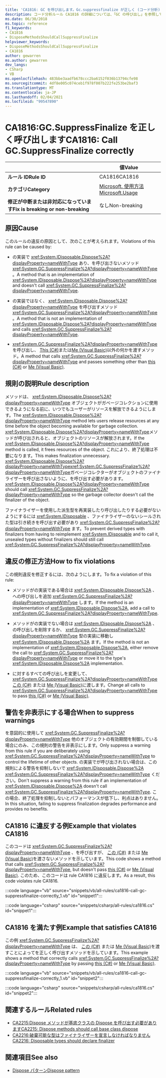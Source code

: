 ```yaml
---
title: 'CA1816: GC を呼び出します。Gc.suppressfinalize が正しく (コード分析)'
description: コード分析ルール CA1816 の詳細については、「GC の呼び出し」を参照してください。Gc.suppressfinalize
ms.date: 06/30/2018
ms.topic: reference
f1_keywords:
- CA1816
- DisposeMethodsShouldCallSuppressFinalize
helpviewer_keywords:
- DisposeMethodsShouldCallSuppressFinalize
- CA1816
author: gewarren
ms.author: gewarren
dev_langs:
- CSharp
- VB
ms.openlocfilehash: 483bbe3aadfb678ccc2ba6152f036b13794cfe98
ms.sourcegitcommit: 4df8e005c074ceb1f978f007b222fe253be2baf3
ms.translationtype: MT
ms.contentlocale: ja-JP
ms.lasthandoff: 02/04/2021
ms.locfileid: "99547890"
---
```

# <a name="ca1816-call-gcsuppressfinalize-correctly"></a><span data-ttu-id="75488-103">CA1816:GC.SuppressFinalize を正しく呼び出します</span><span class="sxs-lookup"><span data-stu-id="75488-103">CA1816: Call GC.SuppressFinalize correctly</span></span>

| | <span data-ttu-id="75488-104">値</span><span class="sxs-lookup"><span data-stu-id="75488-104">Value</span></span> |
|-|-|
| <span data-ttu-id="75488-105">**ルール ID**</span><span class="sxs-lookup"><span data-stu-id="75488-105">**Rule ID**</span></span> |<span data-ttu-id="75488-106">CA1816</span><span class="sxs-lookup"><span data-stu-id="75488-106">CA1816</span></span>|
| <span data-ttu-id="75488-107">**カテゴリ**</span><span class="sxs-lookup"><span data-stu-id="75488-107">**Category**</span></span> |[<span data-ttu-id="75488-108">Microsoft. 使用方法</span><span class="sxs-lookup"><span data-stu-id="75488-108">Microsoft.Usage</span></span>](usage-warnings.md)|
| <span data-ttu-id="75488-109">**修正が中断または非対応になっています**</span><span class="sxs-lookup"><span data-stu-id="75488-109">**Fix is breaking or non-breaking**</span></span> |<span data-ttu-id="75488-110">なし</span><span class="sxs-lookup"><span data-stu-id="75488-110">Non-breaking</span></span>|

## <a name="cause"></a><span data-ttu-id="75488-111">原因</span><span class="sxs-lookup"><span data-stu-id="75488-111">Cause</span></span>

<span data-ttu-id="75488-112">このルールの違反の原因として、次のことが考えられます。</span><span class="sxs-lookup"><span data-stu-id="75488-112">Violations of this rule can be caused by:</span></span>

- <span data-ttu-id="75488-113">の実装で <xref:System.IDisposable.Dispose%2A?displayProperty=nameWithType> あり、を呼び出さないメソッド <xref:System.GC.SuppressFinalize%2A?displayProperty=nameWithType> 。</span><span class="sxs-lookup"><span data-stu-id="75488-113">A method that is an implementation of <xref:System.IDisposable.Dispose%2A?displayProperty=nameWithType> and doesn't call <xref:System.GC.SuppressFinalize%2A?displayProperty=nameWithType>.</span></span>

- <span data-ttu-id="75488-114">の実装ではなく、 <xref:System.IDisposable.Dispose%2A?displayProperty=nameWithType> を呼び出すメソッド <xref:System.GC.SuppressFinalize%2A?displayProperty=nameWithType> 。</span><span class="sxs-lookup"><span data-stu-id="75488-114">A method that is not an implementation of <xref:System.IDisposable.Dispose%2A?displayProperty=nameWithType> and calls <xref:System.GC.SuppressFinalize%2A?displayProperty=nameWithType>.</span></span>

- <span data-ttu-id="75488-115"><xref:System.GC.SuppressFinalize%2A?displayProperty=nameWithType>を呼び出し、 [This (C#)](../../../csharp/language-reference/keywords/this.md)または[Me (Visual Basic)](../../../visual-basic/programming-guide/program-structure/me-my-mybase-and-myclass.md#me)以外の何かを渡すメソッド。</span><span class="sxs-lookup"><span data-stu-id="75488-115">A method that calls <xref:System.GC.SuppressFinalize%2A?displayProperty=nameWithType> and passes something other than [this (C#)](../../../csharp/language-reference/keywords/this.md) or [Me (Visual Basic)](../../../visual-basic/programming-guide/program-structure/me-my-mybase-and-myclass.md#me).</span></span>

## <a name="rule-description"></a><span data-ttu-id="75488-116">規則の説明</span><span class="sxs-lookup"><span data-stu-id="75488-116">Rule description</span></span>

<span data-ttu-id="75488-117">メソッドは、 <xref:System.IDisposable.Dispose%2A?displayProperty=nameWithType> オブジェクトがガベージコレクションに使用できるようになる前に、いつでもユーザーがリソースを解放できるようにします。</span><span class="sxs-lookup"><span data-stu-id="75488-117">The <xref:System.IDisposable.Dispose%2A?displayProperty=nameWithType> method lets users release resources at any time before the object becoming available for garbage collection.</span></span> <span data-ttu-id="75488-118"><xref:System.IDisposable.Dispose%2A?displayProperty=nameWithType>メソッドが呼び出されると、オブジェクトのリソースが解放されます。</span><span class="sxs-lookup"><span data-stu-id="75488-118">If the <xref:System.IDisposable.Dispose%2A?displayProperty=nameWithType> method is called, it frees resources of the object.</span></span> <span data-ttu-id="75488-119">これにより、終了処理は不要になります。</span><span class="sxs-lookup"><span data-stu-id="75488-119">This makes finalization unnecessary.</span></span> <span data-ttu-id="75488-120"><xref:System.IDisposable.Dispose%2A?displayProperty=nameWithType><xref:System.GC.SuppressFinalize%2A?displayProperty=nameWithType>ガベージコレクターがオブジェクトのファイナライザーを呼び出さないように、を呼び出す必要があります。</span><span class="sxs-lookup"><span data-stu-id="75488-120"><xref:System.IDisposable.Dispose%2A?displayProperty=nameWithType> should call <xref:System.GC.SuppressFinalize%2A?displayProperty=nameWithType> so the garbage collector doesn't call the finalizer of the object.</span></span>

<span data-ttu-id="75488-121">ファイナライザーを使用した派生型を再実装したり呼び出したりする必要がないようにするには <xref:System.IDisposable> 、ファイナライザーのないシールされた型は引き続きを呼び出す必要があり <xref:System.GC.SuppressFinalize%2A?displayProperty=nameWithType> ます。</span><span class="sxs-lookup"><span data-stu-id="75488-121">To prevent derived types with finalizers from having to reimplement <xref:System.IDisposable> and to call it, unsealed types without finalizers should still call <xref:System.GC.SuppressFinalize%2A?displayProperty=nameWithType>.</span></span>

## <a name="how-to-fix-violations"></a><span data-ttu-id="75488-122">違反の修正方法</span><span class="sxs-lookup"><span data-stu-id="75488-122">How to fix violations</span></span>

<span data-ttu-id="75488-123">この規則違反を修正するには、次のようにします。</span><span class="sxs-lookup"><span data-stu-id="75488-123">To fix a violation of this rule:</span></span>

- <span data-ttu-id="75488-124">メソッドがの実装である場合は <xref:System.IDisposable.Dispose%2A> 、への呼び出しを追加 <xref:System.GC.SuppressFinalize%2A?displayProperty=nameWithType> します。</span><span class="sxs-lookup"><span data-stu-id="75488-124">If the method is an implementation of <xref:System.IDisposable.Dispose%2A>, add a call to <xref:System.GC.SuppressFinalize%2A?displayProperty=nameWithType>.</span></span>

- <span data-ttu-id="75488-125">メソッドがの実装でない場合は <xref:System.IDisposable.Dispose%2A> 、の呼び出しを削除するか、 <xref:System.GC.SuppressFinalize%2A?displayProperty=nameWithType> 型の実装に移動し <xref:System.IDisposable.Dispose%2A> ます。</span><span class="sxs-lookup"><span data-stu-id="75488-125">If the method is not an implementation of <xref:System.IDisposable.Dispose%2A>, either remove the call to <xref:System.GC.SuppressFinalize%2A?displayProperty=nameWithType> or move it to the type's <xref:System.IDisposable.Dispose%2A> implementation.</span></span>

- <span data-ttu-id="75488-126">に対するすべての呼び出しを変更して、 <xref:System.GC.SuppressFinalize%2A?displayProperty=nameWithType> [この (C#)](../../../csharp/language-reference/keywords/this.md) または [Me (Visual Basic)](../../../visual-basic/programming-guide/program-structure/me-my-mybase-and-myclass.md#me)に渡します。</span><span class="sxs-lookup"><span data-stu-id="75488-126">Change all calls to <xref:System.GC.SuppressFinalize%2A?displayProperty=nameWithType> to pass [this (C#)](../../../csharp/language-reference/keywords/this.md) or [Me (Visual Basic)](../../../visual-basic/programming-guide/program-structure/me-my-mybase-and-myclass.md#me).</span></span>

## <a name="when-to-suppress-warnings"></a><span data-ttu-id="75488-127">警告を非表示にする場合</span><span class="sxs-lookup"><span data-stu-id="75488-127">When to suppress warnings</span></span>

<span data-ttu-id="75488-128">を意図的に使用して <xref:System.GC.SuppressFinalize%2A?displayProperty=nameWithType> 他のオブジェクトの有効期間を制御している場合にのみ、この規則の警告を非表示にします。</span><span class="sxs-lookup"><span data-stu-id="75488-128">Only suppress a warning from this rule if you are deliberately using <xref:System.GC.SuppressFinalize%2A?displayProperty=nameWithType> to control the lifetime of other objects.</span></span> <span data-ttu-id="75488-129">の実装でが呼び出されない場合は、この規則による警告を抑制しないで <xref:System.IDisposable.Dispose%2A> <xref:System.GC.SuppressFinalize%2A?displayProperty=nameWithType> ください。</span><span class="sxs-lookup"><span data-stu-id="75488-129">Don't suppress a warning from this rule if an implementation of <xref:System.IDisposable.Dispose%2A> doesn't call <xref:System.GC.SuppressFinalize%2A?displayProperty=nameWithType>.</span></span> <span data-ttu-id="75488-130">この場合、終了処理を抑制しないとパフォーマンスが低下し、利点はありません。</span><span class="sxs-lookup"><span data-stu-id="75488-130">In this situation, failing to suppress finalization degrades performance and provides no benefits.</span></span>

## <a name="example-that-violates-ca1816"></a><span data-ttu-id="75488-131">CA1816 に違反する例</span><span class="sxs-lookup"><span data-stu-id="75488-131">Example that violates CA1816</span></span>

<span data-ttu-id="75488-132">このコードは <xref:System.GC.SuppressFinalize%2A?displayProperty=nameWithType> 、を呼び出すが、 [この (C#)](../../../csharp/language-reference/keywords/this.md) または [Me (Visual Basic)](../../../visual-basic/programming-guide/program-structure/me-my-mybase-and-myclass.md#me)を渡さないメソッドを示しています。</span><span class="sxs-lookup"><span data-stu-id="75488-132">This code shows a method that calls <xref:System.GC.SuppressFinalize%2A?displayProperty=nameWithType>, but doesn't pass [this (C#)](../../../csharp/language-reference/keywords/this.md) or [Me (Visual Basic)](../../../visual-basic/programming-guide/program-structure/me-my-mybase-and-myclass.md#me).</span></span> <span data-ttu-id="75488-133">このため、このコードは rule CA1816 に違反します。</span><span class="sxs-lookup"><span data-stu-id="75488-133">As a result, this code violates rule CA1816.</span></span>

:::code language="vb" source="snippets/vb/all-rules/ca1816-call-gc-suppressfinalize-correctly_1.vb" id="snippet1":::

:::code language="csharp" source="snippets/csharp/all-rules/ca1816.cs" id="snippet1":::

## <a name="example-that-satisfies-ca1816"></a><span data-ttu-id="75488-134">CA1816 を満たす例</span><span class="sxs-lookup"><span data-stu-id="75488-134">Example that satisfies CA1816</span></span>

<span data-ttu-id="75488-135">この例 <xref:System.GC.SuppressFinalize%2A?displayProperty=nameWithType> は、 [この (C#)](../../../csharp/language-reference/keywords/this.md) または [Me (Visual Basic)](../../../visual-basic/programming-guide/program-structure/me-my-mybase-and-myclass.md#me)を渡すことによってを正しく呼び出すメソッドを示しています。</span><span class="sxs-lookup"><span data-stu-id="75488-135">This example shows a method that correctly calls <xref:System.GC.SuppressFinalize%2A?displayProperty=nameWithType> by passing [this (C#)](../../../csharp/language-reference/keywords/this.md) or [Me (Visual Basic)](../../../visual-basic/programming-guide/program-structure/me-my-mybase-and-myclass.md#me).</span></span>

:::code language="vb" source="snippets/vb/all-rules/ca1816-call-gc-suppressfinalize-correctly_1.vb" id="snippet2":::

:::code language="csharp" source="snippets/csharp/all-rules/ca1816.cs" id="snippet2":::

## <a name="related-rules"></a><span data-ttu-id="75488-136">関連するルール</span><span class="sxs-lookup"><span data-stu-id="75488-136">Related rules</span></span>

- [<span data-ttu-id="75488-137">CA2215:Dispose メソッドが基底クラスの Dispose を呼び出す必要があります</span><span class="sxs-lookup"><span data-stu-id="75488-137">CA2215: Dispose methods should call base class dispose</span></span>](ca2215.md)
- [<span data-ttu-id="75488-138">CA2216:破棄可能な型はファイナライザーを宣言しなければなりません</span><span class="sxs-lookup"><span data-stu-id="75488-138">CA2216: Disposable types should declare finalizer</span></span>](ca2216.md)

## <a name="see-also"></a><span data-ttu-id="75488-139">関連項目</span><span class="sxs-lookup"><span data-stu-id="75488-139">See also</span></span>

- [<span data-ttu-id="75488-140">Dispose パターン</span><span class="sxs-lookup"><span data-stu-id="75488-140">Dispose pattern</span></span>](../../../standard/garbage-collection/implementing-dispose.md)
